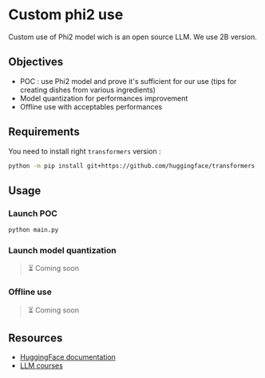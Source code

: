# Custom phi2 use

Custom use of Phi2 model wich is an open source LLM.
We use 2B version.

## Objectives

- POC : use Phi2 model and prove it's sufficient for our use (tips for creating dishes from various ingredients)
- Model quantization for performances improvement
- Offline use with acceptables performances

## Requirements

You need to install right `transformers` version :

```bash
python -m pip install git+https://github.com/huggingface/transformers
```

## Usage

### Launch POC

```bash
python main.py
```

### Launch model quantization

> ⏳ Coming soon

### Offline use

> ⏳ Coming soon

## Resources

- [HuggingFace documentation](https://huggingface.co/microsoft/phi-2)
- [LLM courses](https://github.com/mlabonne/llm-course)
